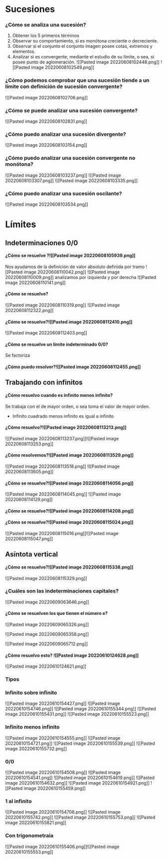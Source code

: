 

# Sucesiones 
### ¿Cómo se analiza una sucesión?
1. Obtener los 5 primeros términos 
2. Observar su comportamiento, si es monótona creciente o decreciente. 
3. Observar si el conjunto el conjunto imagen posee cotas, extremos y elementos.
4. Analizar si es convergente, mediante el estudio de su límite, o sea, si posee punto de aglomeración.
![[Pasted image 20220608102448.png]]
![[Pasted image 20220608102549.png]]


### ¿Cómo podemos comprobar que una sucesión tiende a un límite con definición de sucesión convergente?
![[Pasted image 20220608102706.png]]

### ¿Cómo se puede analizar una sucesión convergente?
![[Pasted image 20220608102831.png]]



### ¿Cómo puedo analizar una sucesión divergente?
![[Pasted image 20220608103154.png]]




### ¿Cómo puedo analizar una sucesión convergente no monótona?
![[Pasted image 20220608103237.png]]
![[Pasted image 20220608103307.png]]
![[Pasted image 20220608103335.png]]



### ¿Cómo puedo analizar una sucesión oscilante?
![[Pasted image 20220608103534.png]]

















# Límites 
## Indeterminaciones 0/0
#### ¿Cómo se resuelve ?![[Pasted image 20220608105939.png]]
Nos ayudamos de la definición de valor absoluto definida por tramo 
![[Pasted image 20220608110042.png]]
![[Pasted image 20220608110009.png]]
analizamos por izquierda y por derecha
![[Pasted image 20220608110141.png]]

#### ¿Cómo se resuelve?
![[Pasted image 20220608110319.png]]
![[Pasted image 20220608112322.png]]




#### ¿Cómo se resuelve?![[Pasted image 20220608112410.png]]
![[Pasted image 20220608112403.png]]



#### ¿Cómo se resuelve un límite indeterminado 0/0?
Se factoriza




#### ¿Cómo puedo resolver?![[Pasted image 20220608112455.png]]






## Trabajando con infinitos
#### ¿Cómo resuelvo cuando es infinito menos infinito?
Se trabaja con el de mayor orden, o sea toma el valor de mayor orden. 
+ Infinito cuadrado menos infinito es igual a infinito


#### ¿Cómo resuelvo?![[Pasted image 20220608113213.png]]
 ![[Pasted image 20220608113237.png]]![[Pasted image 20220608113253.png]]




#### ¿Cómo resolvemos?![[Pasted image 20220608113529.png]]
![[Pasted image 20220608113518.png]]
![[Pasted image 20220608113605.png]]

#### ¿Cómo se resuelve?![[Pasted image 20220608114056.png]]
![[Pasted image 20220608114045.png]]
![[Pasted image 20220608114129.png]]


#### ¿Cómo se resuelve?![[Pasted image 20220608114208.png]]



#### ¿Cómo se resuelve?![[Pasted image 20220608115024.png]]
![[Pasted image 20220608115016.png]]![[Pasted image 20220608115047.png]]

## Asíntota vertical
#### ¿Cómo se resuelve?![[Pasted image 20220608115338.png]]
![[Pasted image 20220608115329.png]]



### ¿Cuáles son las indeterminaciones capitales?
![[Pasted image 20220609063646.png]]


#### ¿Cómo se resuelven los que tienen el número e?
![[Pasted image 20220609065326.png]]

![[Pasted image 20220609065358.png]] 


![[Pasted image 20220609065712.png]]


#### ¿Cómo resuelvo esto? ![[Pasted image 20220610124628.png]]
![[Pasted image 20220610124621.png]]






### Tipos 
### Infinito sobre infinito
![[Pasted image 20220610154427.png]]
![[Pasted image 20220610154746.png]]
![[Pasted image 20220610155344.png]]
![[Pasted image 20220610155431.png]]
![[Pasted image 20220610155523.png]]

### Infinito menos infinito 
![[Pasted image 20220610154555.png]]
![[Pasted image 20220610154721.png]]
![[Pasted image 20220610155539.png]]
![[Pasted image 20220610155732.png]]


### 0/0
![[Pasted image 20220610154508.png]]
![[Pasted image 20220610154541.png]]
![[Pasted image 20220610154619.png]]
![[Pasted image 20220610154632.png]]
![[Pasted image 20220610154921.png]]
![[Pasted image 20220610155459.png]]


### 1 al infinito
![[Pasted image 20220610154708.png]]
![[Pasted image 20220610155742.png]]
![[Pasted image 20220610155753.png]]
![[Pasted image 20220610155821.png]]


### Con trigonometraia
![[Pasted image 20220610155406.png]]![[Pasted image 20220610155553.png]]